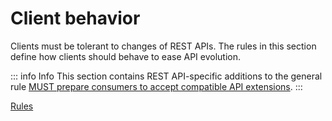 # Client behavior

Clients must be tolerant to changes of REST APIs.
The rules in this section define how clients should behave to ease API evolution.

::: info Info
This section contains REST API-specific additions to the general rule [MUST prepare consumers to accept compatible API extensions](../../../global/compatibility/compatible-changes/rules/must-prepare-consumers-to-accept-compatible-api-extensions.md).
:::

[<!--RULES-->Rules](./rules)
